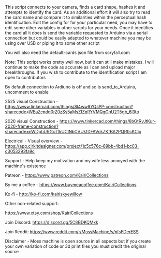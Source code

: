 This script connects to your camera, finds a card shape, hashes it and attempts to identify the card.
As an additional effort it will also try to read the card name and compare it to similarities within the perceptual hash identification. Edit the config for for your particular need, you may have to edit some other variables in other scripts for your needs. Once it identifies the card all it does is send the variable requested to Arduino via a serial connection but could be easily adapted to whatever machine you may be using over USB or piping it to some other script

You will also need the default-cards json file from scryfall.com

Note: This script works pretty well now, but it can still make mistakes. I will continue to make the code as accurate as I can and upload major breakthroughs. If you wish to contribute to the identification script I am open to contributors

By default connection to Ardiuno is off and so is send_to_Arduino, uncomment to enable

  2525 visual Construction - https://www.tinkercad.com/things/8l4ww8YQsPP-construction?sharecode=WEaZcndq0rZ0zSs5aMsZIZqRYVMQgGnU2T5gb_6l3to
  
  2020 visual Construction - https://www.tinkercad.com/things/8bGtRvJtKur-2020-frame-construction?sharecode=nWDpbURGcTfkUClNbCVUkfDFAVokZKfBA2PQR0cKCig
  
  Electrical - Visual overview - https://app.cirkitdesigner.com/project/1c5c576c-89bb-4bd1-bc03-c3053293fa9c

Support - Help keep my motivation and my wife less annoyed with the machine's existence

  Patreon - https://www.patreon.com/KairiCollections
  
  By me a coffee - https://www.buymeacoffee.com/KairiCollections
  
  Ko-fi - http://ko-fi.com/kairiskyewillow

Other non-related support:

  https://www.etsy.com/shop/KairiCollections

Join Discord: https://discord.gg/5C8BDKQMxk

Join Reddit: https://www.reddit.com/r/MossMachine/s/nfsFDerESS

Disclaimer - Moss machine is open source in all aspects but if you create your own variation of code or 3d print files you must credit the original source
